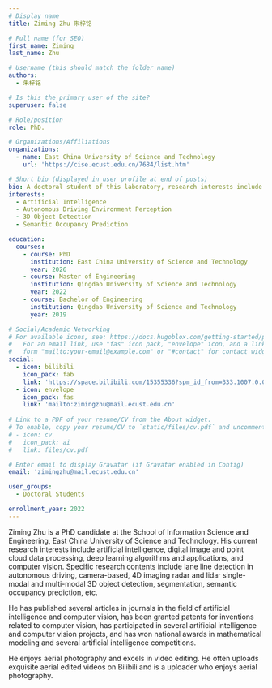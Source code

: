 ```yaml
---
# Display name
title: Ziming Zhu 朱梓铭

# Full name (for SEO)
first_name: Ziming
last_name: Zhu

# Username (this should match the folder name)
authors:
  - 朱梓铭

# Is this the primary user of the site?
superuser: false

# Role/position
role: PhD.

# Organizations/Affiliations
organizations:
  - name: East China University of Science and Technology
    url: 'https://cise.ecust.edu.cn/7684/list.htm'

# Short bio (displayed in user profile at end of posts)
bio: A doctoral student of this laboratory, research interests include Artificial Intelligence, Autonomous Driving Environment Perception, 3D Object Detection and Semantic Occupancy Prediction.
interests:
  - Artificial Intelligence
  - Autonomous Driving Environment Perception
  - 3D Object Detection
  - Semantic Occupancy Prediction

education:
  courses:
    - course: PhD
      institution: East China University of Science and Technology
      year: 2026
    - course: Master of Engineering
      institution: Qingdao University of Science and Technology
      year: 2022
    - course: Bachelor of Engineering
      institution: Qingdao University of Science and Technology
      year: 2019

# Social/Academic Networking
# For available icons, see: https://docs.hugoblox.com/getting-started/page-builder/#icons
#   For an email link, use "fas" icon pack, "envelope" icon, and a link in the
#   form "mailto:your-email@example.com" or "#contact" for contact widget.
social:
  - icon: bilibili
    icon_pack: fab
    link: 'https://space.bilibili.com/15355336?spm_id_from=333.1007.0.0'
  - icon: envelope
    icon_pack: fas
    link: 'mailto:zimingzhu@mail.ecust.edu.cn'
    
# Link to a PDF of your resume/CV from the About widget.
# To enable, copy your resume/CV to `static/files/cv.pdf` and uncomment the lines below.
# - icon: cv
#   icon_pack: ai
#   link: files/cv.pdf

# Enter email to display Gravatar (if Gravatar enabled in Config)
email: 'zimingzhu@mail.ecust.edu.cn'

user_groups:
  - Doctoral Students

enrollment_year: 2022
---
```


Ziming Zhu is a PhD candidate at the School of Information Science and Engineering, East China University of Science and Technology. His current research interests include artificial intelligence, digital image and point cloud data processing, deep learning algorithms and applications, and computer vision. Specific research contents include lane line detection in autonomous driving, camera-based, 4D imaging radar and lidar single-modal and multi-modal 3D object detection, segmentation, semantic occupancy prediction, etc. 

He has published several articles in journals in the field of artificial intelligence and computer vision, has been granted patents for inventions related to computer vision, has participated in several artificial intelligence and computer vision projects, and has won national awards in mathematical modeling and several artificial intelligence competitions.

He enjoys aerial photography and excels in video editing. He often uploads exquisite aerial edited videos on Bilibili and is a uploader who enjoys aerial photography.

